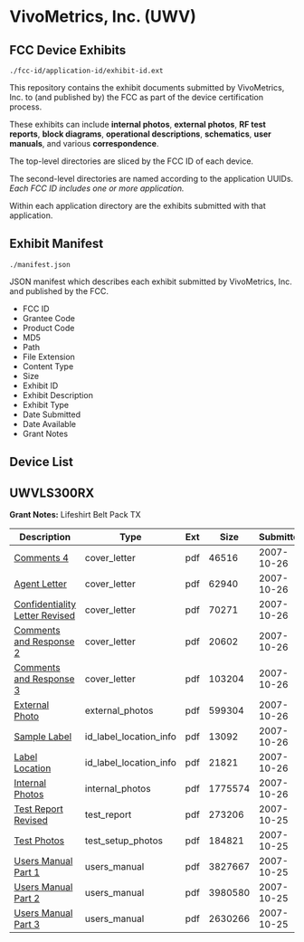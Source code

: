 # VivoMetrics, Inc. (UWV)
## FCC Device Exhibits

```
./fcc-id/application-id/exhibit-id.ext
```

This repository contains the exhibit documents submitted by VivoMetrics, Inc. to (and published by) the FCC as part of the device certification process.

These exhibits can include **internal photos**, **external photos**, **RF test reports**, **block diagrams**, **operational descriptions**, **schematics**, **user manuals**, and various **correspondence**.

The top-level directories are sliced by the FCC ID of each device.

The second-level directories are named according to the application UUIDs. *Each FCC ID includes one or more application.*

Within each application directory are the exhibits submitted with that application. 

## Exhibit Manifest

```
./manifest.json
```

JSON manifest which describes each exhibit submitted by VivoMetrics, Inc. and published by the FCC.

- FCC ID
- Grantee Code
- Product Code
- MD5
- Path
- File Extension
- Content Type
- Size
- Exhibit ID
- Exhibit Description
- Exhibit Type
- Date Submitted
- Date Available
- Grant Notes

## Device List
## UWVLS300RX
**Grant Notes:** Lifeshirt Belt Pack TX

| Description | Type | Ext | Size | Submitted | Available |
| ----------- | ---- | --- | ---- | --------- | --------- |
| [Comments 4](UWVLS300RX/3dcbfa27790507bb1b67e8fa2f61009c/859469.pdf) | cover_letter | pdf | 46516 | 2007-10-26 | 2007-10-26 |
| [Agent Letter](UWVLS300RX/3dcbfa27790507bb1b67e8fa2f61009c/859447.pdf) | cover_letter | pdf | 62940 | 2007-10-26 | 2007-10-26 |
| [Confidentiality Letter Revised](UWVLS300RX/3dcbfa27790507bb1b67e8fa2f61009c/859446.pdf) | cover_letter | pdf | 70271 | 2007-10-26 | 2007-10-26 |
| [Comments and Response 2](UWVLS300RX/3dcbfa27790507bb1b67e8fa2f61009c/859984.pdf) | cover_letter | pdf | 20602 | 2007-10-26 | 2007-10-26 |
| [Comments and Response 3](UWVLS300RX/3dcbfa27790507bb1b67e8fa2f61009c/859449.pdf) | cover_letter | pdf | 103204 | 2007-10-26 | 2007-10-26 |
| [External Photo](UWVLS300RX/3dcbfa27790507bb1b67e8fa2f61009c/859973.pdf) | external_photos | pdf | 599304 | 2007-10-26 | 2007-10-26 |
| [Sample Label](UWVLS300RX/3dcbfa27790507bb1b67e8fa2f61009c/859971.pdf) | id_label_location_info | pdf | 13092 | 2007-10-26 | 2007-10-26 |
| [Label Location](UWVLS300RX/3dcbfa27790507bb1b67e8fa2f61009c/859972.pdf) | id_label_location_info | pdf | 21821 | 2007-10-26 | 2007-10-26 |
| [Internal Photos](UWVLS300RX/3dcbfa27790507bb1b67e8fa2f61009c/859967.pdf) | internal_photos | pdf | 1775574 | 2007-10-26 | 2007-10-26 |
| [Test Report Revised](UWVLS300RX/3dcbfa27790507bb1b67e8fa2f61009c/859955.pdf) | test_report | pdf | 273206 | 2007-10-25 | 2007-10-26 |
| [Test Photos](UWVLS300RX/3dcbfa27790507bb1b67e8fa2f61009c/859951.pdf) | test_setup_photos | pdf | 184821 | 2007-10-25 | 2007-10-26 |
| [Users Manual Part 1](UWVLS300RX/3dcbfa27790507bb1b67e8fa2f61009c/859948.pdf) | users_manual | pdf | 3827667 | 2007-10-25 | 2007-10-26 |
| [Users Manual Part 2](UWVLS300RX/3dcbfa27790507bb1b67e8fa2f61009c/859949.pdf) | users_manual | pdf | 3980580 | 2007-10-25 | 2007-10-26 |
| [Users Manual Part 3](UWVLS300RX/3dcbfa27790507bb1b67e8fa2f61009c/859950.pdf) | users_manual | pdf | 2630266 | 2007-10-25 | 2007-10-26 |

